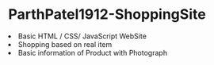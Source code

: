 # ParthPatel1912-ShoppingSite
<li> Basic HTML / CSS/ JavaScript WebSite <br/> </li>
<li> Shopping based on real item <br/> </li>
<li> Basic information of Product with Photograph <br/> </li>
